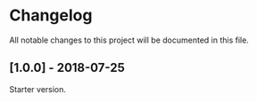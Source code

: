 # Changelog
All notable changes to this project will be documented in this file.

## [1.0.0] - 2018-07-25
Starter version.
